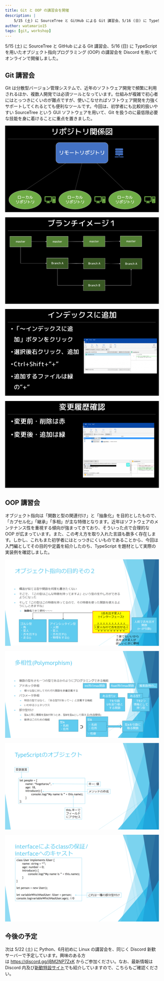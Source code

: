 ```yaml
---
title: Git と OOP の講習会を開催
description: |
    5/15 (土) に SourceTree と GitHub による Git 講習会、5/16 (日) に TypeScript を用いたオブジェクト指向プログラミング (OOP) の講習会を Discord を用いてオンラインで開催しました。Git は分散型バージョン管理システムで、近年のソフトウェア開発で頻繁に利用されるほか、複数人開発では必須ツールとなっています。仕組みが複雑で初心者にはとっつきにくいのが難点ですが、使いこなせればソフトウェア開発を力強くサポートしてくれるとても便利なツールです。オブジェクト指向は「関数と型の関連付け」と「抽象化」を目的としたもので、「カプセル化」「継承」「多相」が主な特徴となります。近年はソフトウェアのメンテナンス性を重視する傾向が強まってきており、そういった点で合理的な OOP が広まっています。また、この考え方を取り入れた言語も数多く存在します。しかし、これもまた初学者にはとっつきにくいものであることから、今回は入門編としてその目的や定義を紹介したのち、TypeScript を題材として実際の実装例を確認しました。
author: watamario15
tags: [git, workshop]
---
```


5/15 (土) に SourceTree と GitHub による Git 講習会、5/16 (日) に TypeScript を用いたオブジェクト指向プログラミング (OOP) の講習会を Discord を用いてオンラインで開催しました。

## Git 講習会

Git は分散型バージョン管理システムで、近年のソフトウェア開発で頻繁に利用されるほか、複数人開発では必須ツールとなっています。仕組みが複雑で初心者にはとっつきにくいのが難点ですが、使いこなせればソフトウェア開発を力強くサポートしてくれるとても便利なツールです。今回は、初学者にも比較的扱いやすい SourceTree という GUI ソフトウェアを用いて、Git を扱うのに最低限必要な技能を身に着けることに重点を置きました。

![](./452/Git_1-1024x576.png)

![](./452/Git_2-1024x575.png)

![](./452/Git_3-1024x577.png)

![](./452/Git_4-1024x576.png)

## OOP 講習会

オブジェクト指向は「関数と型の関連付け」と「抽象化」を目的としたもので、「カプセル化」「継承」「多相」が主な特徴となります。近年はソフトウェアのメンテナンス性を重視する傾向が強まってきており、そういった点で合理的な OOP が広まっています。また、この考え方を取り入れた言語も数多く存在します。しかし、これもまた初学者にはとっつきにくいものであることから、今回は入門編としてその目的や定義を紹介したのち、TypeScript を題材として実際の実装例を確認しました。

![](./452/OOP_1-1024x576.png)

![](./452/OOP_2-1024x576.png)

![](./452/OOP_3-1024x576.png)

![](./452/OOP_4-1024x576.png)

## 今後の予定

次は 5/22 (土) に Python、6月初めに Linux の講習会を、同じく Discord 新歓サーバーで予定しています。興味のある方は <https://discord.gg/jBM2NP7ZxK> からご参加ください。なお、最新情報は Discord 内及び[新歓特設サイト](/workshop)でも紹介していますので、こちらもご確認ください。

